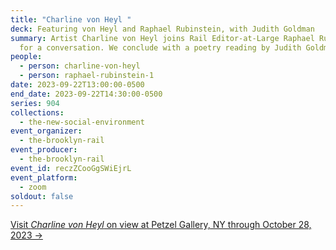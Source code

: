 ```yaml
---
title: "Charline von Heyl "
deck: Featuring von Heyl and Raphael Rubinstein, with Judith Goldman
summary: Artist Charline von Heyl joins Rail Editor-at-Large Raphael Rubinstein
  for a conversation. We conclude with a poetry reading by Judith Goldman.
people:
  - person: charline-von-heyl
  - person: raphael-rubinstein-1
date: 2023-09-22T13:00:00-0500
end_date: 2023-09-22T14:30:00-0500
series: 904
collections:
  - the-new-social-environment
event_organizer:
  - the-brooklyn-rail
event_producer:
  - the-brooklyn-rail
event_id: reczZCooGgSWiEjrL
event_platform:
  - zoom
soldout: false
---
```

[V﻿isit *Charline von Heyl* on view at Petzel Gallery, NY through October 28, 2023 →](https://www.petzel.com/exhibitions/charline-von-heyl13)